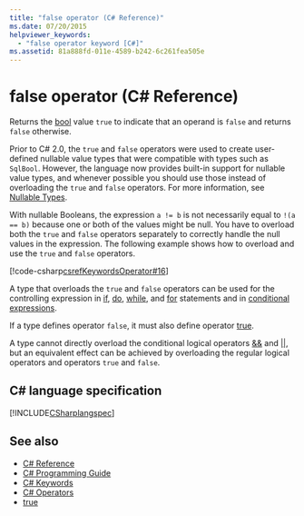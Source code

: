 ```yaml
---
title: "false operator (C# Reference)"
ms.date: 07/20/2015
helpviewer_keywords: 
  - "false operator keyword [C#]"
ms.assetid: 81a888fd-011e-4589-b242-6c261fea505e
---
```

# false operator (C# Reference)

Returns the [bool](bool.md) value `true` to indicate that an operand is `false` and returns `false` otherwise.

Prior to C# 2.0, the `true` and `false` operators were used to create user-defined nullable value types that were compatible with types such as `SqlBool`. However, the language now provides built-in support for nullable value types, and whenever possible you should use those instead of overloading the `true` and `false` operators. For more information, see [Nullable Types](../../programming-guide/nullable-types/index.md).

With nullable Booleans, the expression `a != b` is not necessarily equal to `!(a == b)` because one or both of the values might be null. You have to overload both the `true` and `false` operators separately to correctly handle the null values in the expression. The following example shows how to overload and use the `true` and `false` operators.

[!code-csharp[csrefKeywordsOperator#16](~/samples/snippets/csharp/VS_Snippets_VBCSharp/csrefKeywordsOperator/CS/csrefKeywordsOperators.cs#16)]

A type that overloads the `true` and `false` operators can be used for the controlling expression in [if](if-else.md), [do](do.md), [while](while.md), and [for](for.md) statements and in [conditional expressions](../operators/conditional-operator.md).

If a type defines operator `false`, it must also define operator [true](true.md).

A type cannot directly overload the conditional logical operators [&&](../operators/conditional-and-operator.md) and [&#124;&#124;](../operators/conditional-or-operator.md), but an equivalent effect can be achieved by overloading the regular logical operators and operators `true` and `false`.

## C# language specification

[!INCLUDE[CSharplangspec](~/includes/csharplangspec-md.md)]

## See also

- [C# Reference](../index.md)  
- [C# Programming Guide](../../programming-guide/index.md)  
- [C# Keywords](index.md)  
- [C# Operators](../operators/index.md)  
- [true](true.md)  